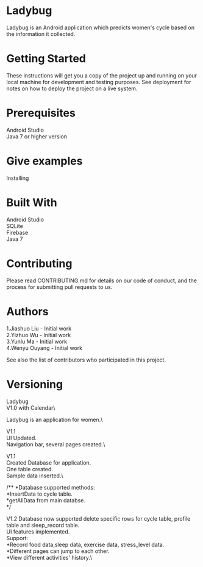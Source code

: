 # Ladybug

Ladybug is an Android application which predicts women's cycle based on the information it collected.


# Getting Started
These instructions will get you a copy of the project up and running on your local machine for development and testing purposes. See deployment for notes on how to deploy the project on a live system.

# Prerequisites
Android Studio\
Java 7 or higher version

# Give examples
Installing

# Built With
Android Studio\
SQLite\
Firebase\
Java 7

# Contributing
Please read CONTRIBUTING.md for details on our code of conduct, and the process for submitting pull requests to us.


# Authors
1.Jiashuo Liu - Initial work\
2.Yizhuo Wu - Initial work\
3.Yunlu Ma - Initial work\
4.Wenyu Ouyang - Initial work

See also the list of contributors who participated in this project.


# Versioning

Ladybug\
V1.0 with Calendar\

Ladybug is an application for women.\

V1.1\
UI Updated.\
Navigation bar, several pages created.\


V1.1\
Created Database for application.\
One table created.\
Sample data inserted.\

/**
*Database supported methods:\
*InsertData to cycle table.\
*getAllData from main databse.\
*/


V1.2
Database now supported delete specific rows for cycle table, profile table and sleep_record table.\
UI features implemented.\
Support:\
  *Record food data,sleep data, exercise data, stress_level data.\
  *Different pages can jump to each other.\
  *View different activities' history.\

